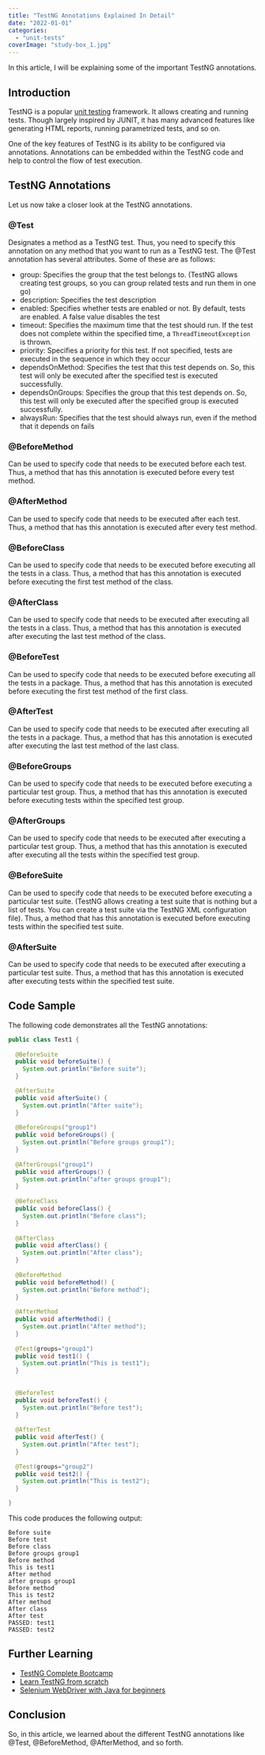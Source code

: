 ```yaml
---
title: "TestNG Annotations Explained In Detail"
date: "2022-01-01"
categories: 
  - "unit-tests"
coverImage: "study-box_1.jpg"
---
```


In this article, I will be explaining some of the important TestNG annotations.

## Introduction

TestNG is a popular [unit testing](https://reshmabidikar.github.io/blog.html#unit-testing) framework. It allows creating and running tests. Though largely inspired by JUNIT, it has many advanced features like generating HTML reports, running parametrized tests, and so on.

One of the key features of TestNG is its ability to be configured via annotations. Annotations can be embedded within the TestNG code and help to control the flow of test execution.

## TestNG Annotations

Let us now take a closer look at the TestNG annotations.

### @Test

Designates a method as a TestNG test. Thus, you need to specify this annotation on any method that you want to run as a TestNG test. The @Test annotation has several attributes. Some of these are as follows:

- group: Specifies the group that the test belongs to. (TestNG allows creating test groups, so you can group related tests and run them in one go)
- description: Specifies the test description
- enabled: Specifies whether tests are enabled or not. By default, tests are enabled. A false value disables the test
- timeout: Specifies the maximum time that the test should run. If the test does not complete within the specified time, a `ThreadTimeoutException` is thrown.
- priority: Specifies a priority for this test. If not specified, tests are executed in the sequence in which they occur
- dependsOnMethod: Specifies the test that this test depends on. So, this test will only be executed after the specified test is executed successfully.
- dependsOnGroups: Specifies the group that this test depends on. So, this test will only be executed after the specified group is executed successfully.
- alwaysRun: Specifies that the test should always run, even if the method that it depends on fails

### @BeforeMethod

Can be used to specify code that needs to be executed before each test. Thus, a method that has this annotation is executed before every test method.

### @AfterMethod

Can be used to specify code that needs to be executed after each test. Thus, a method that has this annotation is executed after every test method.

### @BeforeClass

Can be used to specify code that needs to be executed before executing all the tests in a class. Thus, a method that has this annotation is executed before executing the first test method of the class.

### @AfterClass

Can be used to specify code that needs to be executed after executing all the tests in a class. Thus, a method that has this annotation is executed after executing the last test method of the class.

### @BeforeTest

Can be used to specify code that needs to be executed before executing all the tests in a package. Thus, a method that has this annotation is executed before executing the first test method of the first class.

### @AfterTest

Can be used to specify code that needs to be executed after executing all the tests in a package. Thus, a method that has this annotation is executed after executing the last test method of the last class.

### @BeforeGroups

Can be used to specify code that needs to be executed before executing a particular test group. Thus, a method that has this annotation is executed before executing tests within the specified test group.

### @AfterGroups

Can be used to specify code that needs to be executed after executing a particular test group. Thus, a method that has this annotation is executed after executing all the tests within the specified test group.

### @BeforeSuite

Can be used to specify code that needs to be executed before executing a particular test suite. (TestNG allows creating a test suite that is nothing but a list of tests. You can create a test suite via the TestNG XML configuration file). Thus, a method that has this annotation is executed before executing tests within the specified test suite.

### @AfterSuite

Can be used to specify code that needs to be executed after executing a particular test suite. Thus, a method that has this annotation is executed after executing tests within the specified test suite.

## Code Sample

The following code demonstrates all the TestNG annotations:

```java
public class Test1 {
  
  @BeforeSuite
  public void beforeSuite() {
    System.out.println("Before suite");
  }	

  @AfterSuite
  public void afterSuite() {
    System.out.println("After suite");
  }	
  
  @BeforeGroups("group1")
  public void beforeGroups() {
    System.out.println("Before groups group1");
  }
  
  @AfterGroups("group1")
  public void afterGroups() {
    System.out.println("after groups group1");
  }	
  
  @BeforeClass
  public void beforeClass() {
    System.out.println("Before class");
  }
  
  @AfterClass
  public void afterClass() {
    System.out.println("After class");
  }	
  
  @BeforeMethod
  public void beforeMethod() {
    System.out.println("Before method");
  }
  
  @AfterMethod
  public void afterMethod() {
    System.out.println("After method");
  }
  
  @Test(groups="group1")
  public void test1() {
    System.out.println("This is test1");
  }
  
  
  @BeforeTest
  public void beforeTest() {
    System.out.println("Before test");
  }	
  
  @AfterTest
  public void afterTest() {
    System.out.println("After test");
  }	
  
  @Test(groups="group2")
  public void test2() {
    System.out.println("This is test2");
  }

}
```

This code produces the following output:

```
Before suite
Before test
Before class
Before groups group1
Before method
This is test1
After method
after groups group1
Before method
This is test2
After method
After class
After test
PASSED: test1
PASSED: test2
```

## Further Learning

- [TestNG Complete Bootcamp](https://click.linksynergy.com/deeplink?id=MnzIZAZNE5Y&mid=39197&murl=https%3A%2F%2Fwww.udemy.com%2Fcourse%2Ftestng-complete-bootcamp%2F)
- [Learn TestNG from scratch](https://click.linksynergy.com/deeplink?id=MnzIZAZNE5Y&mid=39197&murl=https%3A%2F%2Fwww.udemy.com%2Fcourse%2Flearn-testng-testing-framework-from-scratch%2F)
- [Selenium WebDriver with Java for beginners](https://click.linksynergy.com/deeplink?id=MnzIZAZNE5Y&mid=39197&murl=https%3A%2F%2Fwww.udemy.com%2Fcourse%2Fselenium-for-beginners%2F)

## Conclusion

So, in this article, we learned about the different TestNG annotations like @Test, @BeforeMethod, @AfterMethod, and so forth.
